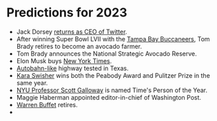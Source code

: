 # Predictions for 2023

  + Jack Dorsey [returns as CEO of Twitter](https://www.youtube.com/watch?v=szUEkiRPQwQ).
  + After winning Super Bowl LVII with the [Tampa Bay Buccaneers](https://www.buccaneers.com/), Tom Brady retires to become an avocado farmer. 
  + Tom Brady announces the National Strategic Avocado Reserve.
  + Elon Musk buys [New York Times](https://www.nytimes.com/).
  + [Autobahn-like](https://en.wikipedia.org/wiki/Autobahn) highway tested in Texas.
  + [Kara Swisher](https://twitter.com/karaswisher) wins both the Peabody Award and Pulitzer Prize in the same year.
  + [NYU Professor Scott Galloway](https://www.profgalloway.com/) is named Time's Person of the Year.
  + Maggie Haberman appointed editor-in-chief of Washington Post.
  + [Warren Buffet](https://www.youtube.com/watch?v=FsDYatBvwYI) retires.
  + 
